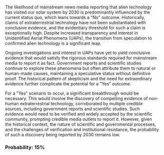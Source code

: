 The likelihood of mainstream news media reporting that alien technology has visited our solar system by 2030 is predominantly influenced by the current status quo, which leans towards a "No" outcome. Historically, claims of extraterrestrial technology have not been substantiated with conclusive evidence, and the evidentiary threshold for such a claim is exceptionally high. Despite increased transparency and interest in Unidentified Aerial Phenomena (UAPs), the transition from speculation to confirmed alien technology is a significant leap. 

Ongoing investigations and interest in UAPs have yet to yield conclusive evidence that would satisfy the rigorous standards required for mainstream media to report it as fact. Government reports and scientific studies continue to explore these phenomena but often attribute them to natural or human-made causes, maintaining a speculative status without definitive proof. The historical pattern of skepticism and the need for extraordinary evidence further complicate the potential for a "Yes" outcome.

For a "Yes" scenario to occur, a significant breakthrough would be necessary. This would involve the discovery of compelling evidence of non-human extraterrestrial technology, corroborated by multiple credible sources, including government reports and scientific studies. Such evidence would need to be verified and widely accepted by the scientific community, prompting credible media outlets to report it. However, given the historical context, the nature of scientific and governmental processes, and the challenges of verification and institutional resistance, the probability of such a discovery being reported by 2030 remains low.

### Probability: 15%